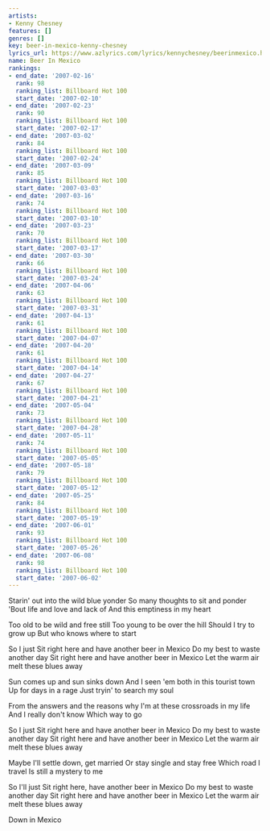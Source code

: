 ```yaml
---
artists:
- Kenny Chesney
features: []
genres: []
key: beer-in-mexico-kenny-chesney
lyrics_url: https://www.azlyrics.com/lyrics/kennychesney/beerinmexico.html
name: Beer In Mexico
rankings:
- end_date: '2007-02-16'
  rank: 98
  ranking_list: Billboard Hot 100
  start_date: '2007-02-10'
- end_date: '2007-02-23'
  rank: 90
  ranking_list: Billboard Hot 100
  start_date: '2007-02-17'
- end_date: '2007-03-02'
  rank: 84
  ranking_list: Billboard Hot 100
  start_date: '2007-02-24'
- end_date: '2007-03-09'
  rank: 85
  ranking_list: Billboard Hot 100
  start_date: '2007-03-03'
- end_date: '2007-03-16'
  rank: 74
  ranking_list: Billboard Hot 100
  start_date: '2007-03-10'
- end_date: '2007-03-23'
  rank: 70
  ranking_list: Billboard Hot 100
  start_date: '2007-03-17'
- end_date: '2007-03-30'
  rank: 66
  ranking_list: Billboard Hot 100
  start_date: '2007-03-24'
- end_date: '2007-04-06'
  rank: 63
  ranking_list: Billboard Hot 100
  start_date: '2007-03-31'
- end_date: '2007-04-13'
  rank: 61
  ranking_list: Billboard Hot 100
  start_date: '2007-04-07'
- end_date: '2007-04-20'
  rank: 61
  ranking_list: Billboard Hot 100
  start_date: '2007-04-14'
- end_date: '2007-04-27'
  rank: 67
  ranking_list: Billboard Hot 100
  start_date: '2007-04-21'
- end_date: '2007-05-04'
  rank: 73
  ranking_list: Billboard Hot 100
  start_date: '2007-04-28'
- end_date: '2007-05-11'
  rank: 74
  ranking_list: Billboard Hot 100
  start_date: '2007-05-05'
- end_date: '2007-05-18'
  rank: 79
  ranking_list: Billboard Hot 100
  start_date: '2007-05-12'
- end_date: '2007-05-25'
  rank: 84
  ranking_list: Billboard Hot 100
  start_date: '2007-05-19'
- end_date: '2007-06-01'
  rank: 93
  ranking_list: Billboard Hot 100
  start_date: '2007-05-26'
- end_date: '2007-06-08'
  rank: 98
  ranking_list: Billboard Hot 100
  start_date: '2007-06-02'
---
```


Starin' out into the wild blue yonder
So many thoughts to sit and ponder
'Bout life and love and lack of
And this emptiness in my heart

Too old to be wild and free still
Too young to be over the hill
Should I try to grow up
But who knows where to start

So I just
Sit right here and have another beer in Mexico
Do my best to waste another day
Sit right here and have another beer in Mexico
Let the warm air melt these blues away

Sun comes up and sun sinks down
And I seen 'em both in this tourist town
Up for days in a rage
Just tryin' to search my soul

From the answers and the reasons why
I'm at these crossroads in my life
And I really don't know
Which way to go

So I just
Sit right here and have another beer in Mexico
Do my best to waste another day
Sit right here and have another beer in Mexico
Let the warm air melt these blues away

Maybe I'll settle down, get married
Or stay single and stay free
Which road I travel
Is still a mystery to me

So I'll just
Sit right here, have another beer in Mexico
Do my best to waste another day
Sit right here and have another beer in Mexico
Let the warm air melt these blues away

Down in Mexico




